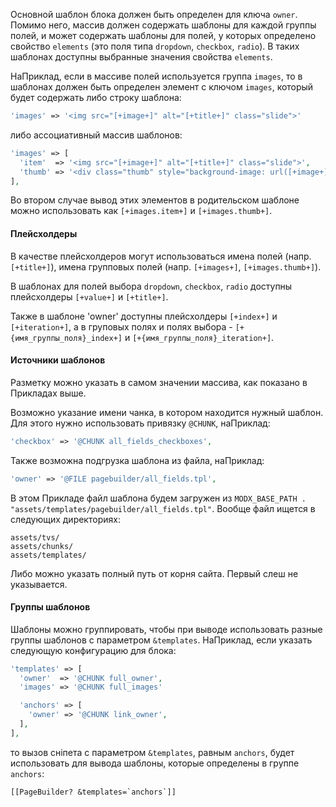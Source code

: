 Основной шаблон блока должен быть определен для ключа `owner`. Помимо него, массив должен содержать шаблоны для каждой группы полей, и может содержать шаблоны для полей, у которых определено свойство `elements` (это поля типа `dropdown`, `checkbox`, `radio`). В таких шаблонах доступны выбранные значения свойства `elements`.

НаПриклад, если в массиве полей используется группа `images`, то в шаблонах должен быть определен элемент с ключом `images`, который будет содержать либо строку шаблона:

```php
'images' => '<img src="[+image+]" alt="[+title+]" class="slide">'
```

либо ассоциативный массив шаблонов:

```php
'images' => [
  'item'  => '<img src="[+image+]" alt="[+title+]" class="slide">',
  'thumb' => '<div class="thumb" style="background-image: url([+image+])"></div>',
],
```

Во втором случае вывод этих элементов в родительском шаблоне можно использовать как `[+images.item+]` и `[+images.thumb+]`.

#### Плейсхолдеры

В качестве плейсхолдеров могут использоваться имена полей (напр. `[+title+]`), имена групповых полей (напр. `[+images+]`, `[+images.thumb+]`).

В шаблонах для полей выбора `dropdown`, `checkbox`, `radio` доступны плейсхолдеры `[+value+]` и `[+title+]`.

Также в шаблоне 'owner' доступны плейсхолдеры `[+index+]` и `[+iteration+]`, а в груповых полях и полях выбора - `[+{имя_группы_поля}_index+]` и `[+{имя_группы_поля}_iteration+]`.

#### Источники шаблонов

Разметку можно указать в самом значении массива, как показано в Прикладах выше.

Возможно указание имени чанка, в котором находится нужный шаблон. Для этого нужно использовать привязку `@CHUNK`, наПриклад:

```php
'checkbox' => '@CHUNK all_fields_checkboxes',
```

Также возможна подгрузка шаблона из файла, наПриклад:

```php
'owner' => '@FILE pagebuilder/all_fields.tpl',
```

В этом Прикладе файл шаблона будем загружен из `MODX_BASE_PATH . "assets/templates/pagebuilder/all_fields.tpl"`. Вообще файл  ищется в следующих директориях:

```
assets/tvs/
assets/chunks/
assets/templates/
```

Либо можно указать полный путь от корня сайта. Первый слеш не указывается.

#### Группы шаблонов

Шаблоны можно группировать, чтобы при выводе использовать разные группы шаблонов с параметром `&templates`. НаПриклад, если указать следующую конфигурацию для блока:

```php
'templates' => [
  'owner'  => '@CHUNK full_owner',
  'images' => '@CHUNK full_images'

  'anchors' => [
    'owner' => '@CHUNK link_owner',
  ],
],
```

то вызов сніпета с параметром `&templates`, равным `anchors`, будет использовать для вывода шаблоны, которые определены в группе `anchors`:

```
[[PageBuilder? &templates=`anchors`]]
```
